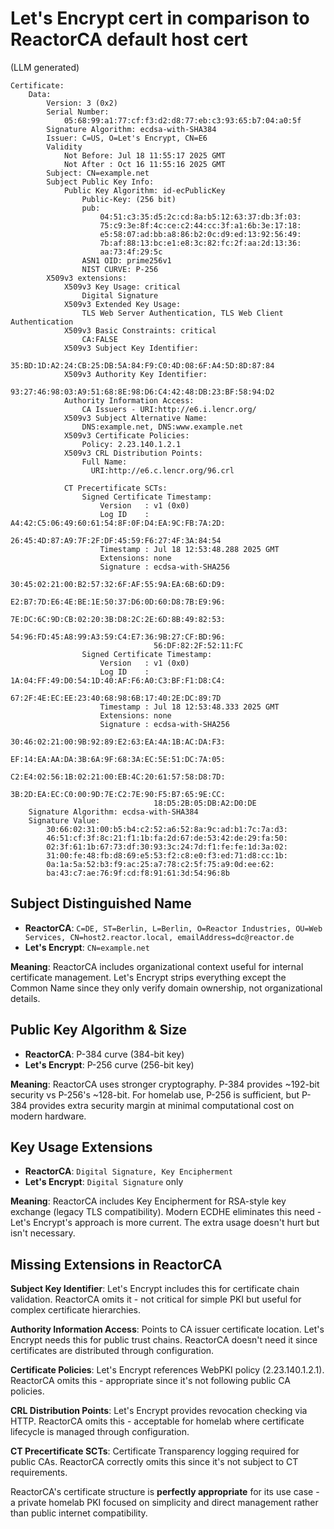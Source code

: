 # Let's Encrypt cert in comparison to ReactorCA default host cert

(LLM generated)

```raw
Certificate:
    Data:
        Version: 3 (0x2)
        Serial Number:
            05:68:99:a1:77:cf:f3:d2:d8:77:eb:c3:93:65:b7:04:a0:5f
        Signature Algorithm: ecdsa-with-SHA384
        Issuer: C=US, O=Let's Encrypt, CN=E6
        Validity
            Not Before: Jul 18 11:55:17 2025 GMT
            Not After : Oct 16 11:55:16 2025 GMT
        Subject: CN=example.net
        Subject Public Key Info:
            Public Key Algorithm: id-ecPublicKey
                Public-Key: (256 bit)
                pub:
                    04:51:c3:35:d5:2c:cd:8a:b5:12:63:37:db:3f:03:
                    75:c9:3e:8f:4c:ce:c2:44:cc:3f:a1:6b:3e:17:18:
                    e5:58:07:ad:bb:a8:86:b2:0c:d9:ed:13:92:56:49:
                    7b:af:88:13:bc:e1:e8:3c:82:fc:2f:aa:2d:13:36:
                    aa:73:4f:29:5c
                ASN1 OID: prime256v1
                NIST CURVE: P-256
        X509v3 extensions:
            X509v3 Key Usage: critical
                Digital Signature
            X509v3 Extended Key Usage:
                TLS Web Server Authentication, TLS Web Client Authentication
            X509v3 Basic Constraints: critical
                CA:FALSE
            X509v3 Subject Key Identifier:
                35:BD:1D:A2:24:CB:25:DB:5A:84:F9:C0:4D:08:6F:A4:5D:8D:87:84
            X509v3 Authority Key Identifier:
                93:27:46:98:03:A9:51:68:8E:98:D6:C4:42:48:DB:23:BF:58:94:D2
            Authority Information Access:
                CA Issuers - URI:http://e6.i.lencr.org/
            X509v3 Subject Alternative Name:
                DNS:example.net, DNS:www.example.net
            X509v3 Certificate Policies:
                Policy: 2.23.140.1.2.1
            X509v3 CRL Distribution Points:
                Full Name:
                  URI:http://e6.c.lencr.org/96.crl

            CT Precertificate SCTs:
                Signed Certificate Timestamp:
                    Version   : v1 (0x0)
                    Log ID    : A4:42:C5:06:49:60:61:54:8F:0F:D4:EA:9C:FB:7A:2D:
                                26:45:4D:87:A9:7F:2F:DF:45:59:F6:27:4F:3A:84:54
                    Timestamp : Jul 18 12:53:48.288 2025 GMT
                    Extensions: none
                    Signature : ecdsa-with-SHA256
                                30:45:02:21:00:B2:57:32:6F:AF:55:9A:EA:6B:6D:D9:
                                E2:B7:7D:E6:4E:BE:1E:50:37:D6:0D:60:D8:7B:E9:96:
                                7E:DC:6C:9D:CB:02:20:3B:D8:2C:2E:6D:8B:49:82:53:
                                54:96:FD:45:A8:99:A3:59:C4:E7:36:9B:27:CF:BD:96:
                                56:DF:82:2F:52:11:FC
                Signed Certificate Timestamp:
                    Version   : v1 (0x0)
                    Log ID    : 1A:04:FF:49:D0:54:1D:40:AF:F6:A0:C3:BF:F1:D8:C4:
                                67:2F:4E:EC:EE:23:40:68:98:6B:17:40:2E:DC:89:7D
                    Timestamp : Jul 18 12:53:48.333 2025 GMT
                    Extensions: none
                    Signature : ecdsa-with-SHA256
                                30:46:02:21:00:9B:92:89:E2:63:EA:4A:1B:AC:DA:F3:
                                EF:14:EA:AA:DA:3B:6A:9F:68:3A:EC:5E:51:DC:7A:05:
                                C2:E4:02:56:1B:02:21:00:EB:4C:20:61:57:58:D8:7D:
                                3B:2D:EA:EC:C0:00:9D:7E:C2:7E:90:F5:B7:65:9E:CC:
                                18:D5:2B:05:DB:A2:D0:DE
    Signature Algorithm: ecdsa-with-SHA384
    Signature Value:
        30:66:02:31:00:b5:b4:c2:52:a6:52:8a:9c:ad:b1:7c:7a:d3:
        46:51:cf:3f:8c:21:f1:1b:fa:2d:67:de:53:42:de:29:fa:50:
        02:3f:61:1b:67:73:df:30:93:3c:24:7d:f1:fe:fe:1d:3a:02:
        31:00:fe:48:fb:d8:69:e5:53:f2:c8:e0:f3:ed:71:d8:cc:1b:
        0a:1a:5a:52:b3:f9:ac:25:a7:78:c2:5f:75:a9:0d:ee:62:
        ba:43:c7:ae:76:9f:cd:f8:91:61:3d:54:96:8b
```

## **Subject Distinguished Name**
- **ReactorCA**: `C=DE, ST=Berlin, L=Berlin, O=Reactor Industries, OU=Web Services, CN=host2.reactor.local, emailAddress=dc@reactor.de`
- **Let's Encrypt**: `CN=example.net`

**Meaning**: ReactorCA includes organizational context useful for internal certificate management. Let's Encrypt strips everything except the Common Name since they only verify domain ownership, not organizational details.

## **Public Key Algorithm & Size**
- **ReactorCA**: P-384 curve (384-bit key)
- **Let's Encrypt**: P-256 curve (256-bit key)

**Meaning**: ReactorCA uses stronger cryptography. P-384 provides ~192-bit security vs P-256's ~128-bit. For homelab use, P-256 is sufficient, but P-384 provides extra security margin at minimal computational cost on modern hardware.

## **Key Usage Extensions**
- **ReactorCA**: `Digital Signature, Key Encipherment`
- **Let's Encrypt**: `Digital Signature` only

**Meaning**: ReactorCA includes Key Encipherment for RSA-style key exchange (legacy TLS compatibility). Modern ECDHE eliminates this need - Let's Encrypt's approach is more current. The extra usage doesn't hurt but isn't necessary.

## **Missing Extensions in ReactorCA**

**Subject Key Identifier**: Let's Encrypt includes this for certificate chain validation. ReactorCA omits it - not critical for simple PKI but useful for complex certificate hierarchies.

**Authority Information Access**: Points to CA issuer certificate location. Let's Encrypt needs this for public trust chains. ReactorCA doesn't need it since certificates are distributed through configuration.

**Certificate Policies**: Let's Encrypt references WebPKI policy (2.23.140.1.2.1). ReactorCA omits this - appropriate since it's not following public CA policies.

**CRL Distribution Points**: Let's Encrypt provides revocation checking via HTTP. ReactorCA omits this - acceptable for homelab where certificate lifecycle is managed through configuration.

**CT Precertificate SCTs**: Certificate Transparency logging required for public CAs. ReactorCA correctly omits this since it's not subject to CT requirements.

ReactorCA's certificate structure is **perfectly appropriate** for its use case - a private homelab PKI focused on simplicity and direct management rather than public internet compatibility.
